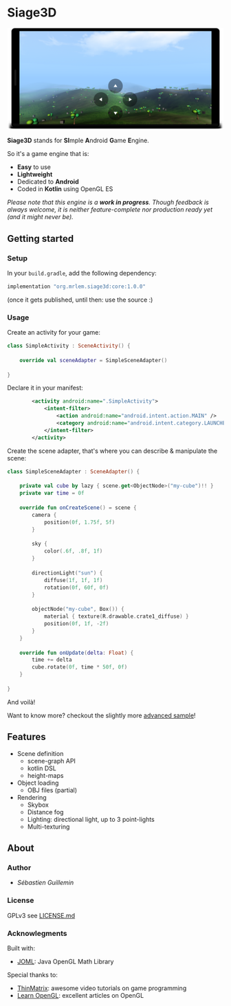 # Siage3D

![Screenshot](doc/screenshot.png)

**Siage3D** stands for **SI**mple **A**ndroid **G**ame **E**ngine.

So it's a game engine that is:

* **Easy** to use
* **Lightweight**
* Dedicated to **Android**
* Coded in **Kotlin** using OpenGL ES

_Please note that this engine is a **work in progress**. Though feedback is always welcome, it is neither feature-complete nor production ready yet (and it might never be)._

## Getting started

### Setup

In your `build.gradle`, add the following dependency:

```groovy
implementation "org.mrlem.siage3d:core:1.0.0"
```

(once it gets published, until then: use the source :)

### Usage

Create an activity for your game:

```Kotlin
class SimpleActivity : SceneActivity() {

    override val sceneAdapter = SimpleSceneAdapter()

}
```

Declare it in your manifest:

```xml
        <activity android:name=".SimpleActivity">
            <intent-filter>
                <action android:name="android.intent.action.MAIN" />
                <category android:name="android.intent.category.LAUNCHER" />
            </intent-filter>
        </activity>
```

Create the scene adapter, that's where you can describe & manipulate the scene:

```kotlin
class SimpleSceneAdapter : SceneAdapter() {

    private val cube by lazy { scene.get<ObjectNode>("my-cube")!! }
    private var time = 0f

    override fun onCreateScene() = scene {
        camera {
            position(0f, 1.75f, 5f)
        }

        sky {
            color(.6f, .8f, 1f)
        }

        directionLight("sun") {
            diffuse(1f, 1f, 1f)
            rotation(0f, 60f, 0f)
        }

        objectNode("my-cube", Box()) {
            material { texture(R.drawable.crate1_diffuse) }
            position(0f, 1f, -2f)
        }
    }

    override fun onUpdate(delta: Float) {
        time += delta
        cube.rotate(0f, time * 50f, 0f)
    }

}
```

And voilà!

Want to know more? checkout the slightly more [advanced sample](sample/src/main/java/org/mrlem/siage3d/sample/AdvancedSceneAdapter.kt)!

## Features

* Scene definition
  - scene-graph API
  - kotlin DSL
  - height-maps
* Object loading
  - OBJ files (partial)
* Rendering
  - Skybox
  - Distance fog
  - Lighting: directional light, up to 3 point-lights
  - Multi-texturing

## About

### Author

* *Sébastien Guillemin*

### License

GPLv3 see [LICENSE.md](LICENSE.md)

### Acknowlegments

Built with:

* [JOML](https://github.com/JOML-CI/JOML): Java OpenGL Math Library

Special thanks to:

* [ThinMatrix](https://www.youtube.com/user/ThinMatrix): awesome video tutorials on game programming
* [Learn OpenGL](https://learnopengl.com): excellent articles on OpenGL
